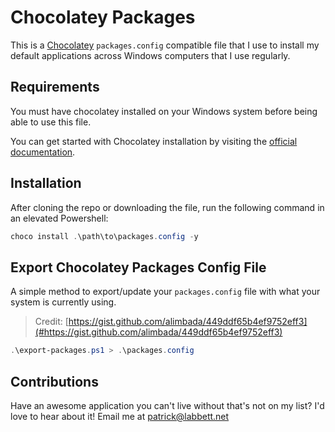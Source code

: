 # Chocolatey Packages

This is a [Chocolatey](https://chocolatey.org) `packages.config` compatible file that I use to install my default applications across Windows computers that I use regularly. 

## Requirements

You must have chocolatey installed on your Windows system before being able to use this file.

You can get started with Chocolatey installation by visiting the [official documentation](https://chocolatey.org/docs/installation).

## Installation

After cloning the repo or downloading the file, run the following command in an elevated Powershell:

```powershell
choco install .\path\to\packages.config -y
```

## Export Chocolatey Packages Config File

A simple method to export/update your `packages.config` file with what your system is currently using.

> Credit: [https://gist.github.com/alimbada/449ddf65b4ef9752eff3](#https://gist.github.com/alimbada/449ddf65b4ef9752eff3)

```powershell
.\export-packages.ps1 > .\packages.config
```


## Contributions

Have an awesome application you can't live without that's not on my list? I'd love to hear about it! Email me at [patrick@labbett.net](mailto:patrick@labbett.net)

